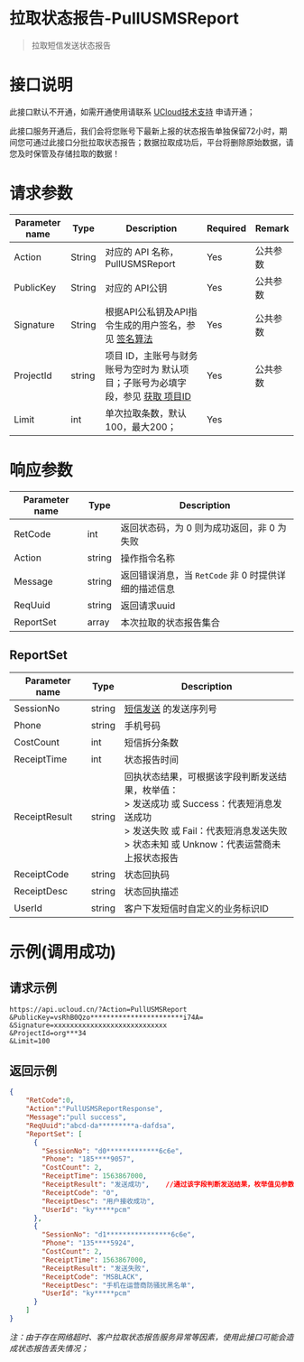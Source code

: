 # 拉取状态报告-PullUSMSReport

> 拉取短信发送状态报告



# 接口说明

此接口默认不开通，如需开通使用请联系 [UCloud技术支持](https://www.ucloud.cn/site/service.html) 申请开通；

此接口服务开通后，我们会将您账号下最新上报的状态报告单独保留72小时，期间您可通过此接口分批拉取状态报告；数据拉取成功后，平台将删除原始数据，请您及时保管及存储拉取的数据！



# 请求参数

| Parameter name | Type   | Description                                                  | Required | Remark   |
| -------------- | ------ | ------------------------------------------------------------ | -------- | -------- |
| Action         | String | 对应的 API 名称，PullUSMSReport                              | Yes      | 公共参数 |
| PublicKey      | String | 对应的 API公钥                                               | Yes      | 公共参数 |
| Signature      | String | 根据API公私钥及API指令生成的用户签名，参见 [签名算法](https://docs.ucloud.cn/api/summary/signature) | Yes      | 公共参数 |
| ProjectId      | string | 项目 ID，主账号与财务账号为空时为 默认项目；子账号为必填字段，参见 [获取 项目ID](https://docs.ucloud.cn/api/summary/get_project_list) | Yes      | 公共参数 |
| Limit          | int    | 单次拉取条数，默认100，最大200；                             | Yes      |          |



# 响应参数

| Parameter name | Type   | Description                                          |
| -------------- | ------ | ---------------------------------------------------- |
| RetCode        | int    | 返回状态码，为 0 则为成功返回，非 0 为失败           |
| Action         | string | 操作指令名称                                         |
| Message        | string | 返回错误消息，当 `RetCode` 非 0 时提供详细的描述信息 |
| ReqUuid        | string | 返回请求uuid                                         |
| ReportSet      | array  | 本次拉取的状态报告集合                               |



## ReportSet

| Parameter name | Type   | Description                                                  |
| -------------- | ------ | ------------------------------------------------------------ |
| SessionNo      | string | [短信发送](https://docs.ucloud.cn/api/usms-api/send_usms_message) 的发送序列号 |
| Phone          | string | 手机号码                                                     |
| CostCount      | int    | 短信拆分条数                                                 |
| ReceiptTime    | int    | 状态报告时间                                                 |
| ReceiptResult  | string | 回执状态结果，可根据该字段判断发送结果，枚举值：<br>> 发送成功 或 Success：代表短消息发送成功<br>> 发送失败 或 Fail：代表短消息发送失败<br>> 状态未知 或 Unknow：代表运营商未上报状态报告 |
| ReceiptCode    | string | 状态回执码                                                   |
| ReceiptDesc    | string | 状态回执描述                                                 |
| UserId         | string | 客户下发短信时自定义的业务标识ID                             |



# 示例(调用成功)

## 请求示例

```http
https://api.ucloud.cn/?Action=PullUSMSReport
&PublicKey=vsRhB0Qzo***********************i74A=
&Signature=xxxxxxxxxxxxxxxxxxxxxxxxxxxx
&ProjectId=org***34
&Limit=100
```



## 返回示例

```json
{
    "RetCode":0,
    "Action":"PullUSMSReportResponse",
    "Message":"pull success",
    "ReqUuid":"abcd-da*********a-dafdsa",
    "ReportSet": [
      {
        "SessionNo": "d0*************6c6e",
        "Phone": "185****9057",
        "CostCount": 2,
        "ReceiptTime": 1563867000,
        "ReceiptResult": "发送成功",    //通过该字段判断发送结果，枚举值见参数说明
        "ReceiptCode": "0",
        "ReceiptDesc": "用户接收成功",
        "UserId": "ky*****pcm"  
      },
      {
        "SessionNo": "d1****************6c6e",
        "Phone": "135****5924",
        "CostCount": 2,
        "ReceiptTime": 1563867000,
        "ReceiptResult": "发送失败",
        "ReceiptCode": "MSBLACK",
        "ReceiptDesc": "手机在运营商防骚扰黑名单",
        "UserId": "ky*****pcm"  
      } 
    ]
}

```

*注：由于存在网络超时、客户拉取状态报告服务异常等因素，使用此接口可能会造成状态报告丢失情况；*

